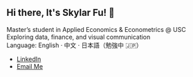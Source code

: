 ## Hi there, It's Skylar Fu! 👋

Master’s student in Applied Economics & Econometrics @ USC  
Exploring data, finance, and visual communication  
Language: English · 中文 · 日本語（勉強中 🇯🇵）

- [LinkedIn]([[https://www.linkedin.com/in/skylarfu/])
- [Email Me](skylarfu23@gmail.com)


